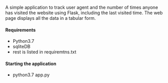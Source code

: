 A simple application to track user agent and the number of times anyone has visited the website using Flask, including the last visited time. The web page displays all the data in a tabular form.

#### Requirements

- Python3.7
- sqliteDB
- rest is listed in requiremtns.txt

#### Starting the application

- python3.7 app.py
